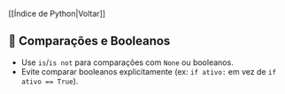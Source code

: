 [[Índice de Python|Voltar]]

## 📌 Comparações e Booleanos
- Use `is`/`is not` para comparações com `None` ou booleanos.
- Evite comparar booleanos explicitamente (ex: `if ativo:` em vez de `if ativo == True`).